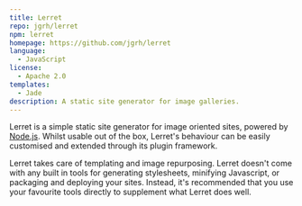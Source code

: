 ```yaml
---
title: Lerret
repo: jgrh/lerret
npm: lerret
homepage: https://github.com/jgrh/lerret
language:
  - JavaScript
license:
  - Apache 2.0
templates:
  - Jade
description: A static site generator for image galleries.
---
```


Lerret is a simple static site generator for image oriented sites, powered by [Node.js](http://nodejs.org). Whilst usable out of the box, Lerret's behaviour can be easily customised and extended through its plugin framework.

Lerret takes care of templating and image repurposing. Lerret doesn't come with any built in tools for generating stylesheets, minifying Javascript, or packaging and deploying your sites. Instead, it's recommended that you use your favourite tools directly to supplement what Lerret does well.
